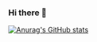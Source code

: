 ### Hi there 👋

[![Anurag's GitHub stats](https://github-readme-stats.vercel.app/api?username=Kha1ig)](https://github.com/anuraghazra/github-readme-stats)

<!--
**Kha1ig/Kha1ig** is a ✨ _special_ ✨ repository because its `README.md` (this file) appears on your GitHub profile.

Here are some ideas to get you started:

- 🔭 I’m currently working on ...
- 🌱 I’m currently learning ...
- 👯 I’m looking to collaborate on ...
- 🤔 I’m looking for help with ...
- 💬 Ask me about ...
- 📫 How to reach me: ...
- 😄 Pronouns: ...
- ⚡ Fun fact: ...
-->
